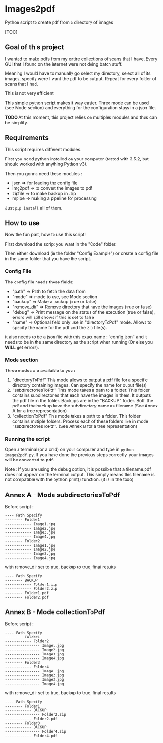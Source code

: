 # Images2pdf

Python script to create pdf from a directory of images

[TOC]

## Goal of this project

I wanted to make pdfs from my entire collections of scans that I have. Every GUI that I found on the internet were not doing batch stuff.

Meaning I would have to manually go select my directory, select all of its images, specify were I want the pdf to be output. Repeat for every folder of scans that I had.

This is not very efficient.

This simple python script makes it way easier. Three mode can be used (see Mode section) and everything for the configuration stays in a json file.

**TODO** At this moment, this project relies on multiples modules and thus can be simplify.

## Requirements

This script requires different modules.

First you need python installed on your computer (tested with 3.5.2, but should worked with anything Python v3).

Then you gonna need these modules :
  - json => for loading the config file
  - img2pdf => to convert the images to pdf
  - zipfile => to make backup in .zip
  - mpipe => making a pipeline for processing

Just ```pip install``` all of them.

## How to use
Now the fun part, how to use this script!

First download the script you want in the "Code" folder.

Then either download (in the folder "Config Example") or create a config file in the same folder that you have the script.

### Config File
The config file needs these fields:
  - "path" => Path to fetch the data from
  - "mode" => mode to use, see Mode section
  - "backup" => Make a backup (true or false)
  - "remove_dir" => Remove directory that have the images (true or false)
  - "debug" => Print message on the status of the execution (true or false), errors will still shows if this is set to false
  - "name" => Optional field only use in "directoryToPdf" mode. Allows to specify the name for the pdf and the zip file(s).

It also needs to be a json file with this exact name : "config.json" and it needs to be in the same directory as the script when running (Or else you **WILL** get errors).

### Mode section
Three modes are availaible to you :
   1. "directoryToPdf"
    This mode allows to output a pdf file for a specific directory containing images. Can specify the name for ouput file(s)
  2. "subdirectoriesToPdf"
    This mode takes a path to a folder. This folder contains subdirectories that each have the images in them. It outputs the pdf file in the folder. Backups are in the "BACKUP" folder. Both the pdf and the backup have the subdirectory     name as filename (See Annex A for a tree representation)
  3. "collectionToPdf"
    This mode takes a path to a folder. This folder contains mutiple folders. Process each of these folders like in mode "subdirectoriesToPdf". (See Annex B for a tree representation)

### Running the script
Open a terminal (or a cmd) on your computer and type in ```python images2pdf.py```. If you have done the previous steps correctly, your images will be converted to pdf.

Note : If you are using the debug option, it is possible that a filename.pdf does not appear on the terminal output. This simply means this filename is not compatible with the python print() function. (it is in the todo)

## Annex A - Mode subdirectoriesToPdf
Before script :
```
---- Path Specify
-------- Folder1
------------ Image1.jpg
------------ Image2.jpg
------------ Image3.jpg
------------ Image4.jpg
-------- Folder2
------------ Image1.jpg
------------ Image2.jpg
------------ Image3.jpg
------------ Image4.jpg
```
with remove_dir set to true, backup to true, final results
```
---- Path Specify
-------- BACKUP
------------ Folder1.zip
------------ Folder2.zip
-------- Folder1.pdf
-------- Folder2.pdf
```

## Annex B - Mode collectionToPdf
Before script :
```
---- Path Specify
-------- Folder1
------------ Folder2
---------------- Image1.jpg
---------------- Image2.jpg
---------------- Image3.jpg
---------------- Image4.jpg
-------- Folder3
------------ Folder4
---------------- Image1.jpg
---------------- Image2.jpg
---------------- Image3.jpg
---------------- Image4.jpg
```
with remove_dir set to true, backup to true, final results
```
---- Path Specify
-------- Folder1
------------ BACKUP
---------------- Folder2.zip
------------ Folder2.pdf
-------- Folder3
------------ BACKUP
---------------- Folder4.zip
------------ Folder4.pdf
```
